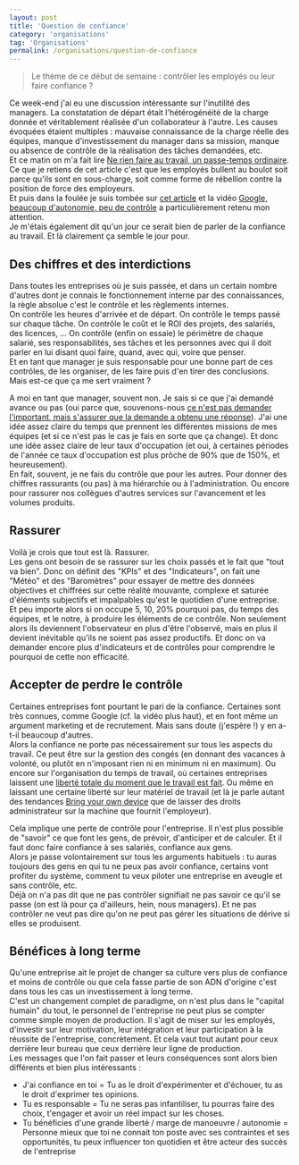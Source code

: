 ```yaml
--- 
layout: post
title: 'Question de confiance'
category: 'organisations'
tag: 'Organisations'
permalink: /organisations/question-de-confiance
--- 
```

> Le thème de ce début de semaine : contrôler les employés ou leur faire confiance ?

Ce week-end j'ai eu une discussion intéressante sur l'inutilité des managers. La constatation de départ était l'hétérogénéité de la charge donnée et véritablement réalisée d'un collaborateur à l'autre. Les causes évoquées étaient multiples : mauvaise connaissance de la charge réelle des équipes, manque d'investissement du manager dans sa mission, manque ou absence de contrôle de la réalisation des tâches demandées, etc.  
Et ce matin on m'a fait lire [Ne rien faire au travail, un passe-temps ordinaire](http://www.lexpress.fr/emploi/gestion-carriere/ne-rien-faire-au-travail-un-passe-temps-ordinaire_1627679.html). Ce que je retiens de cet article c'est que les employés bullent au boulot soit parce qu'ils sont en sous-charge, soit comme forme de rébellion contre la position de force des employeurs.  
Et puis dans la foulée je suis tombée sur [cet article](http://www.cadreo.com/actualites/dt-le-management-chez-google-un-modele-a-decouvrir) et la vidéo [Google, beaucoup d'autonomie, peu de contrôle](http://vimeo.com/113493962) a particulièrement retenu mon attention.   
Je m'étais également dit qu'un jour ce serait bien de parler de la confiance au travail. Et là clairement ça semble le jour pour.

## Des chiffres et des interdictions
Dans toutes les entreprises où je suis passée, et dans un certain nombre d'autres dont je connais le fonctionnement interne par des connaissances, la règle absolue c'est le contrôle et les règlements internes.   
On contrôle les heures d'arrivée et de départ. On contrôle le temps passé sur chaque tâche. On contrôle le coût et le ROI des projets, des salariés, des licences, ... On contrôle (enfin on essaie) le périmètre de chaque salarié, ses responsabilités, ses tâches et les personnes avec qui il doit parler en lui disant quoi faire, quand, avec qui, voire que penser.   
Et en tant que manager je suis responsable pour une bonne part de ces contrôles, de les organiser, de les faire puis d'en tirer des conclusions.   
Mais est-ce que ça me sert vraiment ?  

A moi en tant que manager, souvent non. Je sais si ce que j'ai demandé avance ou pas (oui parce que, souvenons-nous [ce n'est pas demander l'important, mais s'assurer que la demande a obtenu une réponse](http://management.chioetto.fr/vie-de-manager/actif-ou-passif/)). J'ai une idée assez claire du temps que prennent les différentes missions de mes équipes (et si ce n'est pas le cas je fais en sorte que ça change). Et donc une idée assez claire de leur taux d'occupation (et oui, à certaines périodes de l'année ce taux d'occupation est plus prôche de 90% que de 150%, et heureusement).  
En fait, souvent, je ne fais du contrôle que pour les autres. Pour donner des chiffres rassurants (ou pas) à ma hiérarchie ou à l'administration. Ou encore pour rassurer nos collègues d'autres services sur l'avancement et les volumes produits.  

## Rassurer
Voilà je crois que tout est là. Rassurer.   
Les gens ont besoin de se rassurer sur les choix passés et le fait que "tout va bien". Donc on définit des "KPIs" et des "Indicateurs", on fait une "Météo" et des "Baromètres" pour essayer de mettre des données objectives et chiffrées sur cette réalité mouvante, complexe et saturée d'éléments subjectifs et impalpables qu'est le quotidien d'une entreprise.   
Et peu importe alors si on occupe 5, 10, 20% pourquoi pas, du temps des équipes, et le notre, à produire les éléments de ce contrôle. Non seulement alors ils deviennent l'observateur en plus d'être l'observé, mais en plus il devient inévitable qu'ils ne soient pas assez productifs. Et donc on va demander encore plus d'indicateurs et de contrôles pour comprendre le pourquoi de cette non efficacité. 

## Accepter de perdre le contrôle
Certaines entreprises font pourtant le pari de la confiance. Certaines sont très connues, comme Google (cf. la vidéo plus haut), et en font même un argument marketing et de recrutement. Mais sans doute (j'espère !) y en a-t-il beaucoup d'autres.   
Alors la confiance ne porte pas nécessairement sur tous les aspects du travail. Ce peut être sur la gestion des congés (en donnant des vacances à volonté, ou plutôt en n'imposant rien ni en minimum ni en maximum). Ou encore sur l'organisation du temps de travail, où certaines entreprises laissent une [liberté totale du moment que le travail est fait](http://www.slate.fr/story/89767/votre-presence-au-bureau-plus-obligatoire). Ou même en laissant une certaine liberté sur leur matériel de travail (et là je parle autant des tendances [Bring your own device](http://fr.wikipedia.org/wiki/Bring_your_own_device) que de laisser des droits administrateur sur la machine que fournit l'employeur).   

Cela implique une perte de contrôle pour l'entreprise. Il n'est plus possible de "savoir" ce que font les gens, de prévoir, d'anticiper et de calculer. Et il faut donc faire confiance à ses salariés, confiance aux gens.  
Alors je passe volontairement sur tous les arguments habituels : tu auras toujours des gens en qui tu ne peux pas avoir confiance, certains vont profiter du système, comment tu veux piloter une entreprise en aveugle et sans contrôle, etc.   
Déjà on n'a pas dit que ne pas contrôler signifiait ne pas savoir ce qu'il se passe (on est là pour ça d'ailleurs, hein, nous managers). Et ne pas contrôler ne veut pas dire qu'on ne peut pas gérer les situations de dérive si elles se produisent. 

## Bénéfices à long terme
Qu'une entreprise ait le projet de changer sa culture vers plus de confiance et moins de contrôle ou que cela fasse partie de son ADN d'origine c'est dans tous les cas un investissement à long terme.   
C'est un changement complet de paradigme, on n'est plus dans le "capital humain" du tout, le personnel de l'entreprise ne peut plus se compter comme simple moyen de production. Il s'agit de miser sur les employés, d'investir sur leur motivation, leur intégration et leur participation à la réussite de l'entreprise, concrètement. Et cela vaut tout autant pour ceux derrière leur bureau que ceux derrière leur ligne de production.   
Les messages que l'on fait passer et leurs conséquences sont alors bien différents et bien plus intéressants :   
* J'ai confiance en toi = Tu as le droit d'expérimenter et d'échouer, tu as le droit d'exprimer tes opinions.   
* Tu es responsable = Tu ne seras pas infantiliser, tu pourras faire des choix, t'engager et avoir un réel impact sur les choses.   
* Tu bénéficies d'une grande liberté / marge de manoeuvre / autonomie = Personne mieux que toi ne connait ton poste avec ses contraintes et ses opportunités, tu peux influencer ton quotidien et être acteur des succès de l'entreprise

